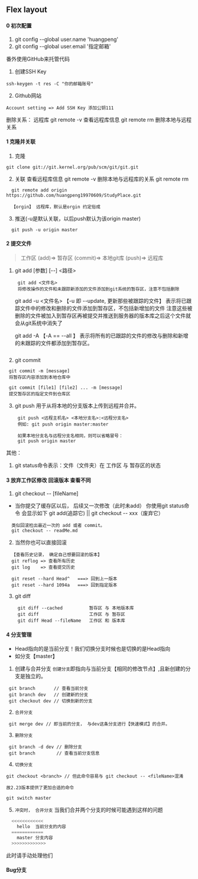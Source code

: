 ## Flex layout

#### 0 初次配置
1. git config --global user.name 'huangpeng'
2. git config --global user.email '指定邮箱'

番外使用GitHub来托管代码
  1. 创建SSH Key

    ssh-keygen -t res -C "你的邮箱账号"
  2. Github网站

    Account setting => Add SSH Key 添加公钥111

删除关系： 远程库
  git remote -v 查看远程库信息
  git remote rm <name> 删除本地与远程关系

#### 1 克隆并关联

1. 克隆
  ```Shell
  git clone git://git.kernel.org/pub/scm/git/git.git
  ```

2. 关联
    查看远程库信息 git remote -v
    删除本地与远程库的关系 git remote rm <name>
  ```Shell
    git remote add origin https://github.com/huangpeng19970609/StudyPlace.git

    【orgin】 远程库，默认是orgin 约定俗成
  ```

3. 推送(-u是默认关联，以后push默认为该origin master)
  ```Shell
    git push -u origin master
  ```


#### 2 提交文件
>工作区 (add)=> 暂存区 (commit)=> 本地git库 (push)=> 远程库  
1. git add [参数]  [--] <路径>
   ```Shell
    git add <文件名> 
    将修改操作的文件和未跟踪新添加的文件添加到git系统的暂存区，注意不包括删除
   ```

    git add -u <文件名> 
    【-u 即 --update, 更新那些被跟踪的文件】
    表示将已跟踪文件中的修改和删除的文件添加到暂存区，不包括新增加的文件
    注意这些被删除的文件被加入到暂存区再被提交并推送到服务器的版本库之后这个文件就会从git系统中消失了


    git add -A 
    【-A == --all 】
    表示将所有的已跟踪的文件的修改与删除和新增的未跟踪的文件都添加到暂存区。
   ``` 
2.  git commit
   ```Shell
    git commit -m [message]
    将暂存区内容添加到本地仓库中

    git commit [file1] [file2] ... -m [message]
    提交暂存区的指定文件到仓库区
   ```
3. git push 
用于从将本地的分支版本上传到远程并合并。
   ```Shell
    git push <远程主机名> <本地分支名>:<远程分支名>
    例如: git push origin master:master

    如果本地分支名与远程分支名相同，则可以省略冒号：
    git push origin master
   ```
其他：
  1. git status命令表示：文件（文件夹）在 工作区 与 暂存区的状态


#### 3 放弃工作区修改 回滚版本 查看不同
1.  git checkout -- [fileName]
  + 当你提交了缓存区以后， 后续又一次修改（此时未add）
    你使用git status命令 会显示如下
    git add(追踪它) || git checkout -- xxx（废弃它）

```shell
  类似回滚检出最近一次的 add 或者 commit。
  git checkout -- readMe.md
```

2. 当然你也可以直接回滚
  ```shell
    【查看历史记录， 确定自己想要回滚的版本】
    git reflog => 查看所有历史
    git log    => 查看提交历史
  
    git reset --hard Head^   ===> 回到上一版本
    git reset --hard 1094a   ===> 回到指定版本
  ```
3. git diff
   ```shell
    git diff --cached          暂存区 与 本地版本库
    git diff                   工作区 与 暂存区
    git diff Head --fileName   工作区 和 版本库     
   ```
#### 4 分支管理
+ Head指向的是当前分支！我们切换分支时候也是切换的是Head指向
+ 如分支【master】

1. 创建与合并分支
 `创建分支`即指向与当前分支【相同的修改节点】,且新创建的分支是独立的。
 ```shell
  git branch       // 查看当前分支
  git branch dev   // 创建新的分支
  git checkout dev // 切换到新的分支
 ```

2. `合并分支`
 ```shell
  git merge dev // 即当前的分支， 与dev这条分支进行【快速模式】的合并。
 ```

3. `删除分支`
 ```shell
  git branch -d dev // 删除分支
  git branch        // 查看当前分支信息
 ```

4. `切换分支`
 ```shell
 git checkout <branch> // 但此命令容易与 git checkout -- <fileName>混淆

 故2.23版本提供了更加合适的命令

 git switch master
 ```
5. `冲突时， 合并分支`
   当我们合并两个分支的时候可能遇到这样的问题
  ```js
    <<<<<<<<<<<< 
      hello  当前分支的内容
    ============
      master 分支内容
    >>>>>>>>>>>>>
  ```
  此时请手动处理他们


#### Bug分支 

